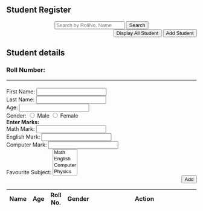 <html>
<head>
	<meta charset="utf-8">
	<title>Student Register</title>
	<link rel="stylesheet" type="text/css" href="student.css">
</head>
<body>
	<div class="container">
		<div id="head">
			<div>
				<h2>Student Register</h2>
			</div>
			<div align='center'>
				<input type="text" id="search" placeholder="Search by RollNo, Name">
				<button type="button" class="searchbtn" onclick="search()">Search</button>
			</div>
			<div align='right'>
				<button onclick="displayAll()" class="btn">Display All Student</button>
				<button onclick="addStudent()" class="btn">Add Student</button>
			</div>
		</div>
		<div class="content">
			<div id="form">
				<div>
					<h2>Student details</h2>
                    <h3>Roll Number: <span id="rollno"></span></h3>
				</div>
				<hr size="2" color="gray" style="margin-bottom: 20px; clear: both;">
				<form>
					<div class="form-group">
						<label for="fname">First Name:</label>
						<input type="text" id="fname" class="form-control">
					</div>
					<div class="form-group">
						<label for="lname">Last Name:</label>
						<input type="text" id="lname" class="form-control">
					</div> 
					<div class="form-group">
						<label for="age">Age:</label>
						<input type="number" id="age" class="form-control">
					</div>
					<div class="form-group">
						<label>Gender:</label>
						<input type="radio" id="male" name="gender" value="Male">
						<label for="male">Male</label>
						<input type="radio" id="female" name="gender" value="Female">
						<label for="female">Female</label>
					</div>
					<div>
						<b>Enter Marks:</b>
					</div>
					<div class="form-group">
						<label for="mathmark">Math Mark:</label>
						<input type="number" id="mathmark" class="form-control">
					</div>
					<div class="form-group">
						<label for="englishmark">English Mark:</label>
						<input type="number" id="englishmark" class="form-control">
					</div>
					<div class="form-group">
						<label for="computermark">Computer Mark:</label>
						<input type="number" id="computermark" class="form-control">
					</div>
					<div class="form-group">
						<label for="favsubject">Favourite Subject:</label>
						<select multiple="" id="favsubject">
							<option>Math</option>
							<option>English</option>
							<option>Computer</option>
							<option>Physics</option>
						</select>
					</div>
					<div align="right" id="formbtn">
						<button type="button" onclick="add()" id="addbtn">Add</button>
					</div>
				</form>
			</div>
			<div id="tb">
				<table id="table">
					<thead>
						<tr>
							<th>Name</th>
							<th>Age</th>
							<th>Roll No.</th>
							<th>Gender</th>
							<th width="320px">Action</th>
						</tr>
					</thead>
					<tbody id="tablebody"></tbody>
				</table>
			</div>
			<div id="carddiv"></div>
		</div>
	</div>
	<script type="text/javascript" src="student.js"></script>
</body>
</html>
